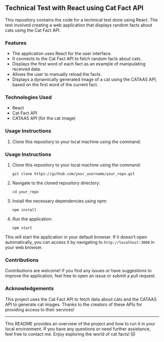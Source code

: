 ## Technical Test with React using Cat Fact API

This repository contains the code for a technical test done using React. The test involved creating a web application that displays random facts about cats using the Cat Fact API.

### Features

- The application uses React for the user interface.
- It connects to the Cat Fact API to fetch random facts about cats.
- Displays the first word of each fact as an example of manipulating received data.
- Allows the user to manually reload the facts.
- Displays a dynamically generated image of a cat using the CATAAS API, based on the first word of the current fact.

### Technologies Used

- React
- Cat Fact API
- CATAAS API (for the cat image)

### Usage Instructions

1. Clone this repository to your local machine using the command:

### Usage Instructions

1. Clone this repository to your local machine using the command:

    ```git clone https://github.com/your_username/your_repo.git```


2. Navigate to the cloned repository directory:

    ```cd your_repo```

3. Install the necessary dependencies using npm:

    ```npm install```


4. Run the application:

    ```npm start```


This will start the application in your default browser. If it doesn't open automatically, you can access it by navigating to `http://localhost:3000` in your web browser.

### Contributions

Contributions are welcome! If you find any issues or have suggestions to improve the application, feel free to open an issue or submit a pull request.

### Acknowledgements

This project uses the Cat Fact API to fetch data about cats and the CATAAS API to generate cat images. Thanks to the creators of these APIs for providing access to their services!

--- 

This README provides an overview of the project and how to run it in your local environment. If you have any questions or need further assistance, feel free to contact me. Enjoy exploring the world of cat facts! 🐱